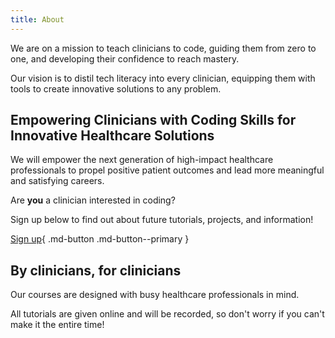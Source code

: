 ```yaml
---
title: About
---
```


We are on a mission to teach clinicians to code, guiding them from zero to one, and developing their confidence to reach mastery.

Our vision is to distil tech literacy into every clinician, equipping them with tools to create innovative solutions to any problem.

## Empowering Clinicians with Coding Skills for Innovative Healthcare Solutions

We will empower the next generation of high-impact healthcare professionals to propel positive patient outcomes and lead more meaningful and satisfying careers.

Are **you** a clinician interested in coding?

Sign up below to find out about future tutorials, projects, and information!

[Sign up](#sign-up){ .md-button .md-button--primary }

## By clinicians, for clinicians

Our courses are designed with busy healthcare professionals in mind.

All tutorials are given online and will be recorded, so don't worry if you can't make it the entire time!